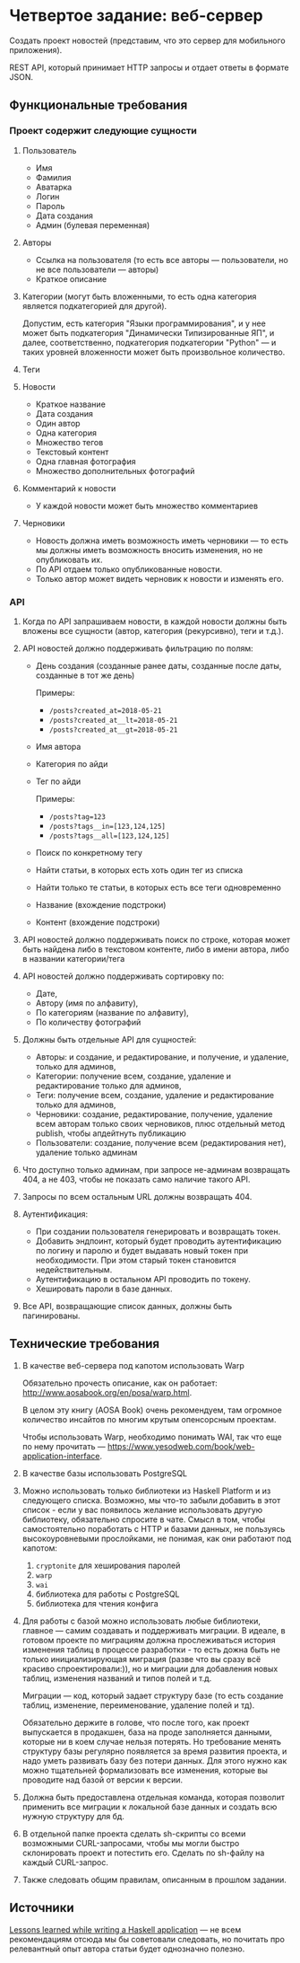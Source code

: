 # Четвертое задание: веб-сервер


Создать проект новостей (представим, что это сервер для мобильного приложения).

REST API, который принимает HTTP запросы и отдает ответы в формате JSON.


## Функциональные требования

### Проект содержит следующие сущности


1. Пользователь

   * Имя
   * Фамилия
   * Аватарка
   * Логин
   * Пароль
   * Дата создания
   * Админ (булевая переменная)

2. Авторы

   * Ссылка на пользователя (то есть все авторы — пользователи, но не все пользователи — авторы)
   * Краткое описание

3. Категории (могут быть вложенными, то есть одна категория является
   подкатегорией для другой).

   Допустим, есть категория "Языки программирования", и у нее может быть
   подкатегория "Динамически Типизированные ЯП", и далее, соответственно,
   подкатегория подкатегории "Python" — и таких уровней вложенности может быть
   произвольное количество.

4. Теги

5. Новости

   * Краткое название
   * Дата создания
   * Один автор
   * Одна категория
   * Множество тегов
   * Текстовый контент
   * Одна главная фотография
   * Множество дополнительных фотографий

6. Комментарий к новости

   * У каждой новости может быть множество комментариев

7. Черновики

   * Новость должна иметь возможность иметь черновики — то есть мы должны иметь возможность вносить изменения, но не опубликовать их.
   * По API отдаем только опубликованные новости.
   * Только автор может видеть черновик к новости и изменять его.


### API


1. Когда по API запрашиваем новости, в каждой новости должны быть вложены все
   сущности (автор, категория (рекурсивно), теги и т.д.).

2. API новостей должно поддерживать фильтрацию по полям:

   * День создания (созданные ранее даты, созданные после даты, созданные в тот
     же день)

     Примеры:

     - `/posts?created_at=2018-05-21`
     - `/posts?created_at__lt=2018-05-21`
     - `/posts?created_at__gt=2018-05-21`

   * Имя автора
   * Категория по айди
   * Тег по айди

     Примеры:

     - `/posts?tag=123`
     - `/posts?tags__in=[123,124,125]`
     - `/posts?tags__all=[123,124,125]`

   * Поиск по конкретному тегу
   * Найти статьи, в которых есть хоть один тег из списка
   * Найти только те статьи, в которых есть все теги одновременно
   * Название (вхождение подстроки)
   * Контент (вхождение подстроки)

3. API новостей должно поддерживать поиск по строке, которая может быть найдена
   либо в текстовом контенте, либо в имени автора, либо в названии
   категории/тега

4. API новостей должно поддерживать сортировку по:

   * Дате,
   * Автору (имя по алфавиту),
   * По категориям (название по алфавиту),
   * По количеству фотографий

5. Должны быть отдельные API для сущностей:

   * Авторы: и создание, и редактирование, и получение, и удаление, только для админов,
   * Категории: получение всем, создание, удаление и редактирование только для админов,
   * Теги: получение всем, создание, удаление и редактирование только для админов,
   * Черновики: создание, редактирование, получение, удаление всем авторам только своих черновиков, плюс отдельный метод publish, чтобы апдейтнуть публикацию
   * Пользователи: создание, получение всем (редактирования нет), удаление только
     админам

6. Что доступно только админам, при запросе не-админам возвращать 404, а не 403,
   чтобы не показать само наличие такого API.

7. Запросы по всем остальным URL должны возвращать 404.

8. Аутентификация:

   * При создании пользователя генерировать и возвращать токен.
   * Добавить эндпоинт, который будет проводить аутентификацию по логину и паролю
     и будет выдавать новый токен при необходимости. При этом старый токен
     становится недействительным.
   * Аутентификацию в остальном API проводить по токену.
   * Хешировать пароли в базе данных.

9. Все API, возвращающие список данных, должны быть пагинированы.


## Технические требования


1. В качестве веб-сервера под капотом использовать Warp

   Обязательно прочесть описание, как он работает:
   <http://www.aosabook.org/en/posa/warp.html>.

   В целом эту книгу (AOSA Book) очень рекомендуем, там огромное количество
   инсайтов по многим крутым опенсорсным проектам.

   Чтобы использовать Warp, необходимо понимать WAI, так что еще по нему
   прочитать — <https://www.yesodweb.com/book/web-application-interface>.

2. В качестве базы использовать PostgreSQL

3. Можно использовать только библиотеки из Haskell Platform и из следующего
   списка. Возможно, мы что-то забыли добавить в этот список - если у вас
   появилось желание использовать другую библиотеку, обязательно спросите в
   чате. Смысл в том, чтобы самостоятельно поработать с HTTP и базами данных, не
   пользуясь высокоуровневыми прослойками, не понимая, как они работают под
   капотом:

   1. `cryptonite` для хеширования паролей
   2. `warp`
   3. `wai`
   4. библиотека для работы с PostgreSQL
   5. библиотека для чтения конфига

4. Для работы с базой можно использовать любые библиотеки, главное — самим
   создавать и поддерживать миграции. В идеале, в готовом проекте по миграциям
   должна прослеживаться история изменения таблиц в процессе разработки - то
   есть дожна быть не только инициализирующая миграция (разве что вы сразу всё
   красиво спроектировали:)), но и миграции для добавления новых таблиц,
   изменения названий и типов полей и т.д.

   Миграции — код, который задает структуру базе (то есть создание таблиц,
   изменение, переименование, удаление полей и тд).

   Обязательно держите в голове, что после того, как проект выпускается в
   продакшен, база на проде заполняется данными, которые ни в коем случае нельзя
   потерять. Но требование менять структуру базы регулярно появляется за время
   развития проекта, и надо уметь развивать базу без потери данных. Для этого
   нужно как можно тщательней формализовать все изменения, которые вы проводите
   над базой от версии к версии.

5. Должна быть предоставлена отдельная команда, которая позволит применить все
   миграции к локальной базе данных и создать всю нужную структуру для бд.

6. В отдельной папке проекта сделать sh-скрипты со всеми возможными
   CURL-запросами, чтобы мы могли быстро склонировать проект и потестить его.
   Сделать по sh-файлу на каждый CURL-запрос.

7. Также следовать общим правилам, описанным в прошлом задании.


## Источники


[Lessons learned while writing a Haskell
application](https://gvolpe.github.io/blog/lessons-learned-while-writing-a-haskell-app/)
— не всем рекомендациям отсюда мы бы советовали следовать, но почитать про
релевантный опыт автора статьи будет однозначно полезно.


